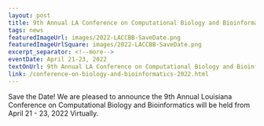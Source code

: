 ```yaml
---
layout: post
title: 9th Annual LA Conference on Computational Biology and Bioinformatics - Save the Date
tags: news
featuredImageUrl: images/2022-LACCBB-SaveDate.png
featuredImageUrlSquare: images/2022-LACCBB-SaveDate.png
excerpt_separator: <!--more-->
eventDate: April 21-23, 2022
textOnUrl: 9th Annual LA Conference on Computational Biology and Bioinformatics - Save the Date
link: /conference-on-biology-and-bioinformatics-2022.html
---
```

<p>Save the Date! We are pleased to announce the 9th Annual Louisiana Conference on Computational Biology and Bioinformatics will be held from April 21 - 23, 2022 Virtually. <!--more-->